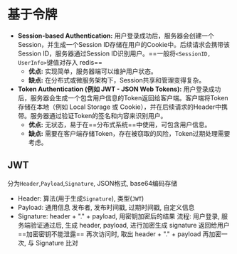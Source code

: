 # 基于令牌
- **Session-based Authentication:** 用户登录成功后，服务器会创建一个Session，并生成一个Session ID存储在用户的Cookie中。后续请求会携带该Session ID，服务器通过Session ID识别用户。==一般将`<SessionID, UserInfo>`键值对存入 redis==
    - **优点:** 实现简单，服务器端可以维护用户状态。
    - **缺点:** 在分布式或微服务架构下，Session共享和管理变得复杂。
- **Token Authentication (例如 JWT - JSON Web Tokens):** 用户登录成功后，服务器会生成一个包含用户信息的Token返回给客户端。客户端将Token存储在本地（例如 Local Storage 或 Cookie），并在后续请求的Header中携带。服务器通过验证Token的签名和内容来识别用户。
    - **优点:** 无状态，易于在==分布式系统==中使用，可包含用户信息。
    - **缺点:** 需要在客户端存储Token，存在被窃取的风险，Token过期处理需要考虑。
## JWT
分为`Header`,`Payload`,`Signature`, JSON格式, base64编码存储
- Header: 算法(用于生成`Signature`), 类型(`JWT`)
- Payload: 通用信息 发布者, 发布时间戳, 过期时间戳, 自定义信息
- Signature: header + "." + payload, 用密钥加密后的结果
流程: 用户登录, 服务端验证通过后, 生成 header, payload, 进行加密生成 signature
返回给用户 ==加密密钥不能泄露==
再次访问时, 取出 header + "." + payload 再加密一次, 与 Signature 比对